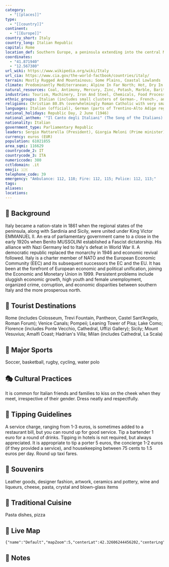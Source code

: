 ```yaml
---
category:
  - "[[places]]"
type:
  - "[[country]]"
continent:
  - "[[Europe]]"
country_short: Italy
country_long: Italian Republic
capital: Rome
location_def: Southern Europe, a peninsula extending into the central Mediterranean Sea, northeast of Tunisia
coordinates:
  - "41.871940"
  - "12.567380"
url_wiki: https://www.wikipedia.org/wiki/Italy
url_cia: https://www.cia.gov/the-world-factbook/countries/italy/
terrain: Mostly Rugged And Mountainous; Some Plains, Coastal Lowlands
climate: Predominantly Mediterranean; Alpine In Far North; Hot, Dry In South
natural_resources: Coal, Antimony, Mercury, Zinc, Potash, Marble, Barite, Asbestos, Pumice, Fluorspar, Feldspar, Pyrite (Sulfur), Natural Gas And Crude Oil Reserves, Fish, Arable Land
industries: Tourism, Machinery, Iron And Steel, Chemicals, Food Processing, Textiles, Motor Vehicles, Clothing, Footwear, Ceramics
ethnic_groups: Italian (includes small clusters of German-, French-, and Slovene-Italians in the north and Albanian-Italians and Greek-Italians in the south)
religions: Christian 80.8% (overwhelmingly Roman Catholic with very small groups of Jehovah's Witnesses and Protestants), Muslim 4.9%, unaffiliated 13.4%, other 0.9% (2020 est.)
languages: Italian (official), German (parts of Trentino-Alto Adige region are predominantly German-speaking), French (small French-speaking minority in Valle d'Aosta region), Slovene (Slovene-speaking minority in the Trieste-Gorizia area)
national_holidays: Republic Day, 2 June (1946)
national_anthem: '"Il Canto degli Italiani" (The Song of the Italians)'
nationality: Italian
government_type: Parliamentary Republic
leaders: Sergio Mattarella (President), Giorgia Meloni (Prime minister)
currency: euros (EUR)
population: 61021855
area_sqmi: 116629
countrycode_2: IT
countrycode_3: ITA
numericcode: 380
cctldomain: .it
emoji: 🇮🇹
telephone_code: 39
emergency: "Ambulance: 112, 118; Fire: 112, 115; Police: 112, 113;"
tags: 
aliases: 
locations:
---
```

## 🌱 Background
Italy became a nation-state in 1861 when the regional states of the peninsula, along with Sardinia and Sicily, were united under King Victor EMMANUEL II. An era of parliamentary government came to a close in the early 1920s when Benito MUSSOLINI established a Fascist dictatorship. His alliance with Nazi Germany led to Italy's defeat in World War II. A democratic republic replaced the monarchy in 1946 and economic revival followed. Italy is a charter member of NATO and the European Economic Community (EEC) and its subsequent successors the EC and the EU. It has been at the forefront of European economic and political unification, joining the Economic and Monetary Union in 1999. Persistent problems include sluggish economic growth, high youth and female unemployment, organized crime, corruption, and economic disparities between southern Italy and the more prosperous north.

## 📌 Tourist Destinations
Rome (includes Colosseum, Trevi Fountain, Pantheon, Castel Sant’Angelo, Roman Forum); Venice Canals; Pompeii; Leaning Tower of Pisa; Lake Como; Florence (includes Ponte Vecchio, Cathedral, Uffizi Gallery); Sicily; Mount Vesuvius; Amalfi Coast; Hadrian's Villa; Milan (includes Cathedral, La Scala)

## 🥇 Major Sports
Soccer, basketball, rugby, cycling, water polo

## 🎭 Cultural Practices
It is common for Italian friends and families to kiss on the cheek when they meet, irrespective of their gender. Dress neatly and respectfully.

## 🫰 Tipping Guidelines
A service charge, ranging from 1-3 euros, is sometimes added to a restaurant bill, but you can round up for good service. Tip a bartender 1 euro for a round of drinks. Tipping in hotels is not required, but always appreciated. It is appropriate to tip a porter 5 euros, the concierge 1-2 euros (if they provided a service), and housekeeping between 75 cents to 1.5 euros per day. Round up taxi fares.

## 🎁 Souvenirs
Leather goods, designer fashion, artwork, ceramics and pottery, wine and liqueurs, cheese, pasta, crystal and blown-glass items

## 🍲 Traditional Cuisine
Pasta dishes, pizza

## 📡 Live Map
```mapview
{"name":"Default","mapZoom":5,"centerLat":42.32606244456202,"centerLng":12.32666015625,"query":"","chosenMapSource":0}
```

## 📒 Notes


